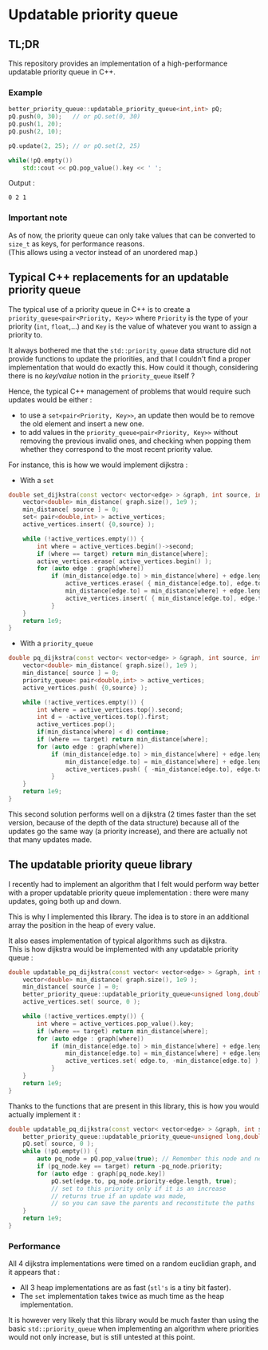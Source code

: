 # Updatable priority queue

## TL;DR
This repository provides an implementation of a high-performance updatable priority queue in C++.

### Example

```c++
better_priority_queue::updatable_priority_queue<int,int> pQ;
pQ.push(0, 30);   // or pQ.set(0, 30)
pQ.push(1, 20);
pQ.push(2, 10);

pQ.update(2, 25); // or pQ.set(2, 25)

while(!pQ.empty())
	std::cout << pQ.pop_value().key << ' ';
```
Output :
```
0 2 1 
```

### Important note

As of now, the priority queue can only take values that can be converted to `size_t` as keys, for performance reasons.  
(This allows using a vector instead of an unordered map.)

## Typical C++ replacements for an updatable priority queue
The typical use of a priority queue in C++ is to create a `priority_queue<pair<Priority, Key>>` where `Priority` is the type of your priority (`int`, `float`,...) and `Key` is the value of whatever you want to assign a priority to.

It always bothered me that the `std::priority_queue` data structure did not provide functions to update the priorities, and that I couldn't find a proper implementation that would do exactly this.
How could it though, considering there is no *key/value* notion in the `priority_queue` itself ?

Hence, the typical C++ management of problems that would require such updates would be either :
- to use a `set<pair<Priority, Key>>`, an update then would be to remove the old element and insert a new one.
- to add values in the `priority_queue<pair<Priority, Key>>` without removing the previous invalid ones, and checking when popping them whether they correspond to the most recent priority value.

For instance, this is how we would implement dijkstra :
- With a `set`
```c++
double set_dijkstra(const vector< vector<edge> > &graph, int source, int target) {
	vector<double> min_distance( graph.size(), 1e9 );
	min_distance[ source ] = 0;
	set< pair<double,int> > active_vertices;
	active_vertices.insert( {0,source} );

	while (!active_vertices.empty()) {
		int where = active_vertices.begin()->second;
		if (where == target) return min_distance[where];
		active_vertices.erase( active_vertices.begin() );
		for (auto edge : graph[where]) 
			if (min_distance[edge.to] > min_distance[where] + edge.length) {
				active_vertices.erase( { min_distance[edge.to], edge.to } );
				min_distance[edge.to] = min_distance[where] + edge.length;
				active_vertices.insert( { min_distance[edge.to], edge.to } );
			}
	}
	return 1e9;
}
```

- With a `priority_queue` 
```c++
double pq_dijkstra(const vector< vector<edge> > &graph, int source, int target) {
	vector<double> min_distance( graph.size(), 1e9 );
	min_distance[ source ] = 0;
	priority_queue< pair<double,int> > active_vertices;
	active_vertices.push( {0,source} );

	while (!active_vertices.empty()) {
		int where = active_vertices.top().second;
		int d = -active_vertices.top().first;
		active_vertices.pop();
		if(min_distance[where] < d) continue;
		if (where == target) return min_distance[where];
		for (auto edge : graph[where]) 
			if (min_distance[edge.to] > min_distance[where] + edge.length) {
				min_distance[edge.to] = min_distance[where] + edge.length;
				active_vertices.push( { -min_distance[edge.to], edge.to } );
			}
	}
	return 1e9;
}
```
This second solution performs well on a dijkstra (2 times faster than the set version, because of the depth of the data structure) because all of the updates go the same way (a priority increase), and there are actually not that many updates made.

## The updatable priority queue library

I recently had to implement an algorithm that I felt would perform way better with a proper updatable priority queue implementation : there were many updates, going both up and down.

This is why I implemented this library. The idea is to store in an additional array the position in the heap of every value. 

It also eases implementation of typical algorithms such as dijkstra.  
This is how dijkstra would be implemented with any updatable priority queue :

```c++
double updatable_pq_dijkstra(const vector< vector<edge> > &graph, int source, int target) {
	vector<double> min_distance( graph.size(), 1e9 );
	min_distance[ source ] = 0;
	better_priority_queue::updatable_priority_queue<unsigned long,double> active_vertices;
	active_vertices.set( source, 0 );

	while (!active_vertices.empty()) {
		int where = active_vertices.pop_value().key;
		if (where == target) return min_distance[where];
		for (auto edge : graph[where]) 
			if (min_distance[edge.to] > min_distance[where] + edge.length) {
				min_distance[edge.to] = min_distance[where] + edge.length;
				active_vertices.set( edge.to, -min_distance[edge.to] );
			}
	}
	return 1e9;
}
```

Thanks to the functions that are present in this library, this is how you would actually implement it :

```c++
double updatable_pq_dijkstra(const vector< vector<edge> > &graph, int source, int target) {
	better_priority_queue::updatable_priority_queue<unsigned long,double> pQ;
	pQ.set( source, 0 );
	while (!pQ.empty()) {
		auto pq_node = pQ.pop_value(true); // Remember this node and never add it again
		if (pq_node.key == target) return -pq_node.priority;
		for (auto edge : graph[pq_node.key]) 
			pQ.set(edge.to, pq_node.priority-edge.length, true);
			// set to this priority only if it is an increase
			// returns true if an update was made,
			// so you can save the parents and reconstitute the paths
	}
	return 1e9;
}
```

### Performance
All 4 dijkstra implementations were timed on a random euclidian graph, and it appears that :
- All 3 heap implementations are as fast (`stl's` is a tiny bit faster).
- The `set` implementation takes twice as much time as the heap implementation.

It is however very likely that this library would be much faster than using the basic `std::priority_queue` when implementing an algorithm where priorities would not only increase, but is still untested at this point.
